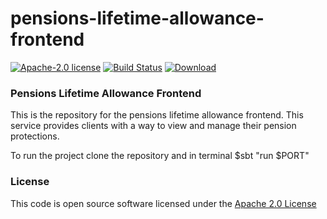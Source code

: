 # pensions-lifetime-allowance-frontend

[![Apache-2.0 license](http://img.shields.io/badge/license-Apache-brightgreen.svg)](http://www.apache.org/licenses/LICENSE-2.0.html) [![Build Status](https://travis-ci.org/hmrc/pensions-lifetime-allowance-frontend.svg?branch=master)](https://travis-ci.org/hmrc/pensions-lifetime-allowance-frontend) [ ![Download](https://api.bintray.com/packages/hmrc/releases/pensions-lifetime-allowance-frontend/images/download.svg) ](https://bintray.com/hmrc/releases/pensions-lifetime-allowance-frontend/_latestVersion)

### Pensions Lifetime Allowance Frontend

This is the repository for the pensions lifetime allowance frontend. This service provides clients with a way to view and manage their pension protections.

To run the project clone the repository and in terminal $sbt "run $PORT"

### License

This code is open source software licensed under the [Apache 2.0 License]("http://www.apache.org/licenses/LICENSE-2.0.html")
 